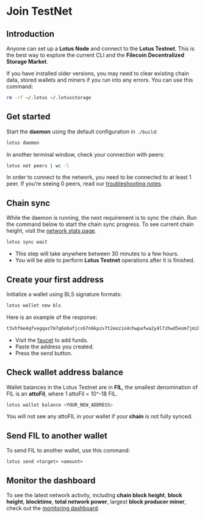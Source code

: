 # Join TestNet

## Introduction

Anyone can set up a **Lotus Node** and connect to the **Lotus Testnet**. This is
the best way to explore the current CLI and the **Filecoin Decentralized Storage
Market**.

If you have installed older versions, you may need to clear existing chain data,
stored wallets and miners if you run into any errors. You can use this command:

```sh
rm -rf ~/.lotus ~/.lotusstorage
```

## Get started

Start the **daemon** using the default configuration in `./build`:

```sh
lotus daemon
```

In another terminal window, check your connection with peers:

```sh
lotus net peers | wc -l
```

In order to connect to the network, you need to be connected to at least 1 peer.
If you’re seeing 0 peers, read our
[troubleshooting notes](https://docs.lotu.sh/en+setup-troubleshooting).

## Chain sync

While the daemon is running, the next requirement is to sync the chain. Run the
command below to start the chain sync progress. To see current chain height,
visit the [network stats page](http://stats.testnet.filecoin.io/).

```sh
lotus sync wait
```

- This step will take anywhere between 30 minutes to a few hours.
- You will be able to perform **Lotus Testnet** operations after it is finished.

## Create your first address

Initialize a wallet using BLS signature formats:

```sh
lotus wallet new bls
```

Here is an example of the response:

```sh
t3vhfme4qfvegqaz7m7q6o6afjcs67n6kpzv7t2eozio4chwpafwa2y4l7zhwd5eom7jmihzdg4s52dpvnclza
```

- Visit the [faucet](https://lotus-faucet.kittyhawk.wtf/funds.html) to add
  funds.
- Paste the address you created.
- Press the send button.

## Check wallet address balance

Wallet balances in the Lotus Testnet are in **FIL**, the smallest denomination
of FIL is an **attoFil**, where 1 attoFil = 10^-18 FIL.

```sh
lotus wallet balance <YOUR_NEW_ADDRESS>
```

You will not see any attoFIL in your wallet if your **chain** is not fully
synced.

## Send FIL to another wallet

To send FIL to another wallet, use this command:

```
lotus send <target> <amount>
```

## Monitor the dashboard

To see the latest network activity, including **chain block height**, **block
height**, **blocktime**, **total network power**, largest **block producer
miner**, check out the
[monitoring dashboard](https://stats.testnet.filecoin.io).
